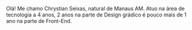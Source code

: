 Olá! Me chamo Chrystian Seixas, natural de Manaus AM. Atuo na área de tecnologia a 4 anos, 2 anos na parte de Design grádico é pouco mais de 1 ano na parte
de Front-End.
